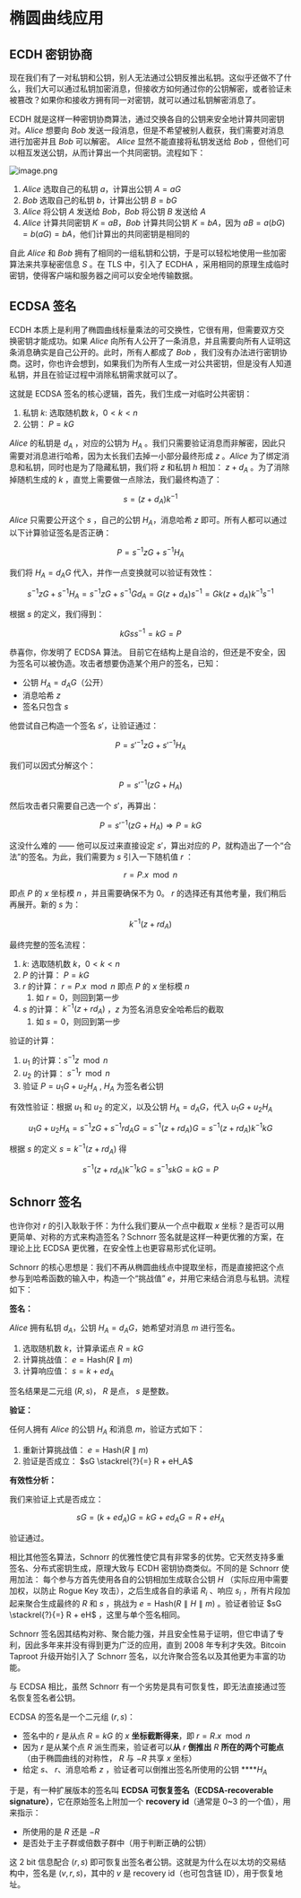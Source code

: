 # 椭圆曲线应用

## ECDH 密钥协商

现在我们有了一对私钥和公钥，别人无法通过公钥反推出私钥。这似乎还做不了什么，我们大可以通过私钥加密消息，但接收方如何通过你的公钥解密，或者验证未被篡改？如果你和接收方拥有同一对密钥，就可以通过私钥解密消息了。

ECDH 就是这样一种密钥协商算法，通过交换各自的公钥来安全地计算共同密钥对。$Alice$ 想要向 $Bob$ 发送一段消息，但是不希望被别人截获，我们需要对消息进行加密并且 $Bob$ 可以解密。 $Alice$ 显然不能直接将私钥发送给 $Bob$ ，但他们可以相互发送公钥，从而计算出一个共同密钥。流程如下：

![image.png](/zh/ecdh.png)

1. $Alice$  选取自己的私钥 $a$，计算出公钥 $A = aG$
2. $Bob$  选取自己的私钥 $b$，计算出公钥  $B=bG$
3. $Alice$ 将公钥  $A$ 发送给 $Bob$，$Bob$ 将公钥 $B$ 发送给 $A$
4. $Alice$  计算共同密钥 $K = aB$，$Bob$ 计算共同公钥 $K = bA$，因为 $aB = a(bG) = b(aG) = bA$，他们计算出的共同密钥是相同的

自此 $Alice$ 和 $Bob$ 拥有了相同的一组私钥和公钥，于是可以轻松地使用一些加密算法来共享秘密信息 $S$ 。在 TLS 中，引入了 ECDHA ，采用相同的原理生成临时密钥，使得客户端和服务器之间可以安全地传输数据。

## **ECDSA 签名**

ECDH 本质上是利用了椭圆曲线标量乘法的可交换性，它很有用，但需要双方交换密钥才能成功。如果 $Alice$ 向所有人公开了一条消息，并且需要向所有人证明这条消息确实是自己公开的。此时，所有人都成了 $Bob$ ，我们没有办法进行密钥协商。这时，你也许会想到，如果我们为所有人生成一对公共密钥，但是没有人知道私钥，并且在验证过程中消除私钥需求就可以了。

这就是 ECDSA 签名的核心逻辑，首先，我们生成一对临时公共密钥：

1. 私钥 $k$: 选取随机数 $k$，$0<k<n$
2. 公钥： $P=kG$

$Alice$ 的私钥是 $d_A$ ，对应的公钥为 $H_A$ 。我们只需要验证消息而非解密，因此只需要对消息进行哈希，因为太长我们去掉一小部分最终形成 $z$ 。$Alice$ 为了绑定消息和私钥，同时也是为了隐藏私钥，我们将 $z$ 和私钥 $h$ 相加： $z + d_A$ 。为了消除掉随机生成的 $k$ ，直觉上需要做一点除法，我们最终构造了：

$$
s=(z+d_A)k^{-1}
$$

$Alice$ 只需要公开这个 $s$ ，自己的公钥 $H_A$，消息哈希 $z$ 即可。所有人都可以通过以下计算验证签名是否正确：

$$
P=s^{-1}zG+s^{-1}H_A
$$

我们将 $H_A=d_AG$ 代入，并作一点变换就可以验证有效性：

$$
s^{-1}zG+s^{-1}H_A=s^{-1}zG+s^{-1}Gd_A=G(z+d_A)s^{-1}=Gk(z+d_A)k^{-1}s^{-1}
$$

根据 $s$ 的定义，我们得到：

$$
kGss^{-1}=kG=P
$$

恭喜你，你发明了 ECDSA 算法。 目前它在结构上是自洽的，但还是不安全，因为签名可以被伪造。攻击者想要伪造某个用户的签名，已知：

- 公钥 $H_A = d_A G$（公开）
- 消息哈希 $z$
- 签名只包含 $s$

他尝试自己构造一个签名 $s'$，让验证通过：

$$
P = s'^{-1} z G + s'^{-1} H_A
$$

我们可以因式分解这个：

$$
P = s'^{-1}(z G + H_A)
$$

然后攻击者只需要自己选一个 $s'$，再算出：

$$
P = s'^{-1}(z G + H_A) \Rightarrow P = kG
$$

这没什么难的 —— 他可以反过来直接设定 $s'$，算出对应的 $P$，就构造出了一个“合法”的签名。为此，我们需要为 $s$ 引入一下随机值 $r$ ：

$$
r=P.x \mod n
$$

即点 $P$ 的 $x$ 坐标模 $n$ ，并且需要确保不为 $0$。 $r$ 的选择还有其他考量，我们稍后再展开。新的 $s$ 为：

$$
k^{-1}(z+rd_A) 
$$

最终完整的签名流程：

1. $k$: 选取随机数 $k$，$0<k<n$
2. $P$ 的计算： $P=kG$
3. $r$ 的计算： $r=P.x \mod n$ 即点 $P$ 的 $x$ 坐标模 $n$
    1. 如 $r = 0$，则回到第一步
4. $s$ 的计算： $k^{-1}(z+rd_A)$ ，$z$ 为签名消息安全哈希后的截取
    1. 如 $s=0$，则回到第一步

验证的计算：

1. $u_1$ 的计算：$s^{-1}z \mod n$
2. $u_2$ 的计算： $s^{-1}r \mod n$
3. 验证 $P=u_1G + u_2H_A$ , $H_A$ 为签名者公钥

有效性验证：根据 $u_1$ 和 $u_2$ 的定义，以及公钥 $H_A = d_AG$，代入 $u_1G + u_2H_A$

$$
u_1G + u_2H_A = s^{-1}zG + s^{-1}rd_AG = s^{-1}(z+rd_A)G = s^{-1}(z+rd_A)k^{-1}kG
$$

根据 $s$  的定义 $s = k^{-1}(z+rd_A)$ 得 

$$
s^{-1}(z+rd_A)k^{-1}kG = s^{-1}skG = kG = P
$$

## **Schnorr 签名**

也许你对 $r$ 的引入耿耿于怀：为什么我们要从一个点中截取 $x$ 坐标？是否可以用更简单、对称的方式来构造签名？Schnorr 签名就是这样一种更优雅的方案，在理论上比 ECDSA 更优雅，在安全性上也更容易形式化证明。

Schnorr 的核心思想是：我们不再从椭圆曲线点中提取坐标，而是直接把这个点参与到哈希函数的输入中，构造一个“挑战值” $e$，并用它来结合消息与私钥。流程如下：

**签名：**

$Alice$ 拥有私钥 $d_A$，公钥 $H_A = d_A G$，她希望对消息 $m$ 进行签名。

1. 选取随机数 $k$，计算承诺点 $R = kG$
2. 计算挑战值： $e = \text{Hash}(R \parallel m)$
3. 计算响应值： $s = k + ed_A$

签名结果是二元组 $(R, s)$， $R$ 是点， $s$ 是整数。

**验证：**

任何人拥有 $Alice$ 的公钥 $H_A$ 和消息 $m$，验证方式如下：

1. 重新计算挑战值： $e = \text{Hash}(R \parallel m)$
2. 验证是否成立： $sG \stackrel{?}{=} R + eH_A$

**有效性分析：**

我们来验证上式是否成立：

$$
sG = (k + ed_A)G = kG + ed_A G = R + eH_A
$$

验证通过。

相比其他签名算法，Schnorr 的优雅性使它具有非常多的优势。它天然支持多重签名、分布式密钥生成，原理大致与 ECDH 密钥协商类似。不同的是 Schnorr 使用加法： 每个参与方首先使用各自的公钥相加生成联合公钥 $H$ （实际应用中需要加权，以防止 Rogue Key 攻击），之后生成各自的承诺 $R_i$ 、响应 $s_i$ ，所有片段加起来聚合生成最终的 $R$ 和 $s$ ，挑战为 $e = \text{Hash}(R \parallel H \parallel m)$ 。验证者验证 $sG \stackrel{?}{=} R + eH$ ，这里与单个签名相同。

Schnorr 签名因其结构对称、聚合能力强，并且安全性易于证明，但它申请了专利，因此多年来并没有得到更为广泛的应用，直到 2008 年专利才失效。Bitcoin Taproot 升级开始引入了 Schnorr 签名，以允许聚合签名以及其他更为丰富的功能。

与 ECDSA 相比，虽然 Schnorr 有一个劣势是具有可恢复性，即无法直接通过签名恢复签名者公钥。

ECDSA 的签名是一个二元组 $(r, s)$：

- 签名中的 $r$ 是从点 $R = kG$ 的 $x$ **坐标截断得来**，即 $r = R.x \mod n$
- 因为 $r$ 是从某个点 $R$ 派生而来，验证者可以**从** $r$ **倒推出** $R$ **所在的两个可能点**（由于椭圆曲线的对称性， $R$ 与 $-R$ 共享 $x$ 坐标）
- 给定 $s$、 $r$、消息哈希 $z$ ，验证者可以倒推出签名所使用的公钥 ****$H_A$

于是，有一种扩展版本的签名叫 **ECDSA 可恢复签名（ECDSA-recoverable signature）**，它在原始签名上附加一个 **recovery id**（通常是 0~3 的一个值），用来指示：

- 所使用的是 $R$ 还是 $-R$
- 是否处于主子群或倍数子群中（用于判断正确的公钥）

这 2 bit 信息配合 $(r, s)$ 即可恢复出签名者公钥。这就是为什么在以太坊的交易结构中，签名是 $(v, r, s)$，其中的 $v$ 是 recovery id（也可包含链 ID），用于恢复地址。